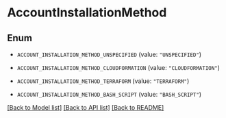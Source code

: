 # AccountInstallationMethod

## Enum


* `ACCOUNT_INSTALLATION_METHOD_UNSPECIFIED` (value: `"UNSPECIFIED"`)

* `ACCOUNT_INSTALLATION_METHOD_CLOUDFORMATION` (value: `"CLOUDFORMATION"`)

* `ACCOUNT_INSTALLATION_METHOD_TERRAFORM` (value: `"TERRAFORM"`)

* `ACCOUNT_INSTALLATION_METHOD_BASH_SCRIPT` (value: `"BASH_SCRIPT"`)


[[Back to Model list]](../README.md#documentation-for-models) [[Back to API list]](../README.md#documentation-for-api-endpoints) [[Back to README]](../README.md)


